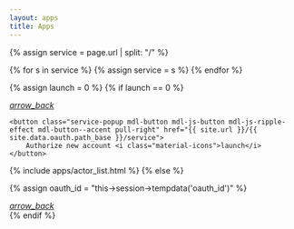 ```yaml
---
layout: apps
title: Apps
---
```


{% assign service = page.url | split: "/" %}

{% for s in service %}
  {% assign service = s %}
{% endfor %}

<style type="text/css">
    .demo-card-square > .mdl-card__title {
        height: 200px;
        background:
            url('{{ site.url }}/assets/images/social-icon-{{ service | downcase }}.svg') center center no-repeat #FFF;
    }
</style>

<div class="mdl-card__title mdl-card--expand">
   <!-- <h3 class="mdl-card__title-text">{{ service_name }}</h3> -->
</div>

{% assign launch = 0 %}
{% if launch == 0 %}
<div class="mdl-card__actions">
    <a class="mdl-button mdl-button--icon mdl-button--colored mdl-js-button mdl-js-ripple-effect" href="{{ site.url }}/apps">
        <i class="material-icons">arrow_back</i>
    </a>

    <button class="service-popup mdl-button mdl-js-button mdl-js-ripple-effect mdl-button--accent pull-right" href="{{ site.url }}/{{ site.data.oauth.path_base }}/service">
        Authorize new account <i class="material-icons">launch</i>
    </button>
</div>

{% include apps/actor_list.html %}
{% else %}

{% assign oauth_id = "this->session->tempdata('oauth_id')" %}

<div id="get_actor_list_{{ oauth_id }}">
    <!-- MDL Progress Bar with Indeterminate Progress -->
    <div class="mdl-progress mdl-js-progress mdl-progress__indeterminate full-width"></div>
    <script type="text/javascript"> $('#get_actor_list_{{ oauth_id }}').load('{{ site.base_url }}/apps/get-actor-list/{{ oauth_id }}'); </script>
</div>

<div class="mdl-card__actions mdl-card--border">
    <a class="mdl-button mdl-button--icon mdl-button--colored mdl-js-button mdl-js-ripple-effect" href="{{ site.url }}/apps">
        <!-- try again <i class="material-icons">refresh</i> -->
        <i class="material-icons">arrow_back</i>
    </a>
</div>
{% endif %}
